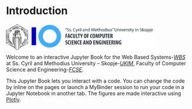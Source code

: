 # Introduction
<img src="images/Logo_FINKI_UKIM_EN.jpg" width="400px" align="left">
<br>
<br>
<br>
<br>    


Welcome to an interactive Jupyter Book for the Web Based Systems-[*WBS*](https://finki.ukim.mk/mk/subject/%D0%B2%D0%B5%D0%B1-%D0%B1%D0%B0%D0%B7%D0%B8%D1%80%D0%B0%D0%BD%D0%B8-%D1%81%D0%B8%D1%81%D1%82%D0%B5%D0%BC%D0%B8) at Ss. Cyril and Methodius University – Skopje-[*UKIM*](http://www.ukim.edu.mk/), Faculty of Computer Science and Engineering-[*FCSE*](https://www.finki.ukim.mk/).  

This Jupyter Book lets you interact with a code. You can change the code by inline on the pages or launch a MyBinder session to run your code in a Jupyter Notebook in another tab. The figures are made interactive using [Plotly](https://plotly.com). 


